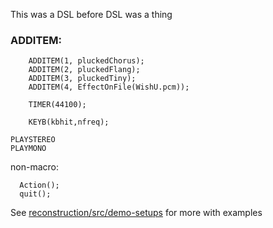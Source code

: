 This was a DSL before DSL was a thing

### ADDITEM:
```
	ADDITEM(1, pluckedChorus);
	ADDITEM(2, pluckedFlang);
	ADDITEM(3, pluckedTiny);
	ADDITEM(4, EffectOnFile(WishU.pcm));
```
```
	TIMER(44100);
```
```
	KEYB(kbhit,nfreq);
```

```
PLAYSTEREO
PLAYMONO
```

non-macro:
```
  Action();
  quit();
```
See [reconstruction/src/demo-setups](reconstruction/src/demo-setups) for more with examples
